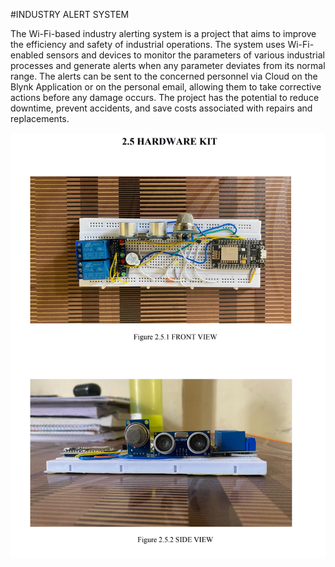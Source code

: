 #INDUSTRY ALERT SYSTEM

The Wi-Fi-based industry alerting system is a project that aims to improve the efficiency and safety of industrial operations. The system uses Wi-Fi-enabled sensors and devices to monitor the parameters of various industrial processes and generate alerts when any parameter deviates from its normal range. The alerts can be sent to the concerned personnel via Cloud on the Blynk Application or on the personal email, allowing them to take corrective actions before any damage occurs. The project has the potential to reduce downtime, prevent accidents, and save costs associated with repairs and replacements.


![Alt text](<Screenshot 2023-08-11 at 7.35.11 AM.png>)
